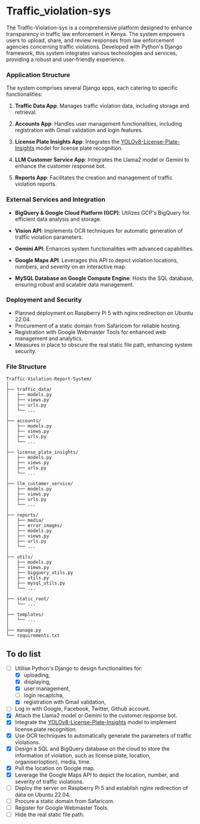 # Traffic_violation-sys

The Traffic-Violation-sys is a comprehensive platform designed to enhance transparency in traffic law enforcement in Kenya. The system empowers users to upload, share, and review responses from law enforcement agencies concerning traffic violations. Developed with Python's Django framework, this system integrates various technologies and services, providing a robust and user-friendly experience.

### Application Structure

The system comprises several Django apps, each catering to specific functionalities:

1. **Traffic Data App**: Manages traffic violation data, including storage and retrieval.

2. **Accounts App**: Handles user management functionalities, including registration with Gmail validation and login features.

3. **License Plate Insights App**: Integrates the [YOLOv8-License-Plate-Insights](https://github.com/yihong1120/YOLOv8-License-Plate-Insights) model for license plate recognition.

4. **LLM Customer Service App**: Integrates the Llama2 model or Gemini to enhance the customer response bot.

5. **Reports App**: Facilitates the creation and management of traffic violation reports.

### External Services and Integration

- **BigQuery & Google Cloud Platform (GCP)**: Utilizes GCP's BigQuery for efficient data analysis and storage.

- **Vision API**: Implements OCR techniques for automatic generation of traffic violation parameters.

- **Gemini API**: Enhances system functionalities with advanced capabilities.

- **Google Maps API**: Leverages this API to depict violation locations, numbers, and severity on an interactive map.

- **MySQL Database on Google Compute Engine**: Hosts the SQL database, ensuring robust and scalable data management.

### Deployment and Security

- Planned deployment on Raspberry Pi 5 with nginx redirection on Ubuntu 22.04.
- Procurement of a static domain from Safaricom for reliable hosting.
- Registration with Google Webmaster Tools for enhanced web management and analytics.
- Measures in place to obscure the real static file path, enhancing system security.

### File Structure

```
Traffic-Violation-Report-System/
│
├── traffic_data/
│   ├── models.py
│   ├── views.py
│   ├── urls.py
│   └── ...
│
├── accounts/
│   ├── models.py
│   ├── views.py
│   ├── urls.py
│   └── ...
│
├── license_plate_insights/
│   ├── models.py
│   ├── views.py
│   ├── urls.py
│   └── ...
│
├── llm_customer_service/
│   ├── models.py
│   ├── views.py
│   ├── urls.py
│   └── ...
│
├── reports/
│   ├── media/
│   ├── error_images/
│   ├── models.py
│   ├── views.py
│   ├── urls.py
│   └── ...
│
├── utils/
│   ├── models.py
│   ├── views.py
│   ├── bigquery_utils.py
│   ├── utils.py
│   ├── mysql_utils.py
│   └── ...
│
├── static_root/
│   └── ...
│
├── templates/
│   └── ...
│
├── manage.py
└── requirements.txt
```

## To do list

- [ ] Utilise Python's Django to design functionalities for:
    - [x] uploading,
    - [x] displaying,
    - [x] user management,
    - [ ] login recaptcha,
    - [x] registration with Gmail validation,
- [ ] Log in with Google, Facebook, Twitter, Github account.
- [X] Attach the Llama2 model or Gemini to the customer response bot.
- [x] Integrate the [YOLOv8-License-Plate-Insights](https://github.com/yihong1120/YOLOv8-License-Plate-Insights) model to implement license plate recognition.
- [x] Use OCR techniques to automatically generate the parameters of traffic violations.
- [x] Design a SQL and BigQuery database on the cloud to store the information of violation, such as license plate, location, organiser(option), media, time.
- [x] Pull the location on Google map.
- [x] Leverage the Google Maps API to depict the location, number, and severity of traffic violations.
- [ ] Deploy the server on Raspberry Pi 5 and establish nginx redirection of data on Ubuntu 22.04.
- [ ] Procure a static domain from Safaricom.
- [ ] Register for Google Webmaster Tools.
- [ ] Hide the real static file path.